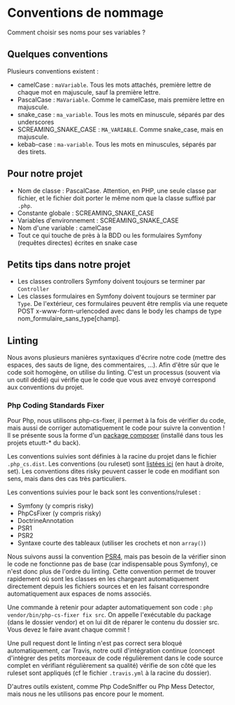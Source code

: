 # Conventions de nommage

Comment choisir ses noms pour ses variables ?

## Quelques conventions

Plusieurs conventions existent :
* camelCase : `maVariable`. Tous les mots attachés, première lettre de chaque mot en majuscule, sauf la première lettre.
* PascalCase : `MaVariable`. Comme le camelCase, mais première lettre en majuscule.
* snake_case : `ma_variable`. Tous les mots en minuscule, séparés par des underscores
* SCREAMING_SNAKE_CASE : `MA_VARIABLE`. Comme snake_case, mais en majuscule.
* kebab-case : `ma-variable`. Tous les mots en minuscules, séparés par des tirets.

## Pour notre projet

* Nom de classe : PascalCase. Attention, en PHP, une seule classe par fichier, et le fichier doit porter le même nom que la classe suffixé par `.php`.
* Constante globale : SCREAMING_SNAKE_CASE
* Variables d'environnement : SCREAMING_SNAKE_CASE
* Nom d'une variable : camelCase
* Tout ce qui touche de près à la BDD ou les formulaires Symfony (requêtes directes) écrites en snake case

## Petits tips dans notre projet

* Les classes controllers Symfony doivent toujours se terminer par `Controller`
* Les classes formulaires en Symfony doivent toujours se terminer par `Type`. De l'extérieur, ces formulaires peuvent être remplis via une requete POST x-www-form-urlencoded avec dans le body les champs de type nom_formulaire_sans_type[champ].

## Linting

Nous avons plusieurs manières syntaxiques d'écrire notre code (mettre des espaces, des sauts de ligne, des commentaires, ...). Afin d'être sûr que le code soit homogène, on utilise du linting. C'est un processus (souvent via un outil dédié) qui vérifie que le code que vous avez envoyé correspond aux conventions du projet.

### Php Coding Standards Fixer

Pour Php, nous utilisons php-cs-fixer, il permet à la fois de vérifier du code, mais aussi de corriger automatiquement le code pour suivre la convention ! Il se présente sous la forme d'un [package composer](https://github.com/FriendsOfPHP/PHP-CS-Fixer) (installé dans tous les projets etuutt-* du back).

Les conventions suivies sont définies à la racine du projet dans le fichier `.php_cs.dist`. Les conventions (ou ruleset) sont [listées ici](https://mlocati.github.io/php-cs-fixer-configurator/#version:2.16) (en haut à droite, set). Les conventions dites risky peuvent casser le code en modifiant son sens, mais dans des cas très particuliers.

Les conventions suivies pour le back sont les conventions/ruleset :

* Symfony (y compris risky)
* PhpCsFixer (y compris risky)
* DoctrineAnnotation
* PSR1
* PSR2
* Syntaxe courte des tableaux (utiliser les crochets et non `array()`)

Nous suivons aussi la convention [PSR4](https://www.php-fig.org/psr/psr-4/), mais pas besoin de la vérifier sinon le code ne fonctionne pas de base (car indispensable pous Symfony), ce n'est donc plus de l'ordre du linting. Cette convention permet de trouver rapidement où sont les classes en les chargeant automatiquement directement depuis les fichiers sources et en les faisant correspondre automatiquement aux espaces de noms associés.

Une commande à retenir pour adapter automatiquement son code : `php vendor/bin/php-cs-fixer fix src`. On appelle l'exécutable du package (dans le dossier vendor) et on lui dit de réparer le contenu du dossier src. Vous devez le faire avant chaque commit !

Une pull request dont le linting n'est pas correct sera bloqué automatiquement, car Travis, notre outil d'intégration continue (concept d'intégrer des petits morceaux de code régulièrement dans le code source complet en vérifiant régulièrement sa qualité) vérifie de son côté que les ruleset sont appliqués (cf le fichier `.travis.yml` à la racine du dossier).

D'autres outils existent, comme Php CodeSniffer ou Php Mess Detector, mais nous ne les utilisons pas encore pour le moment.